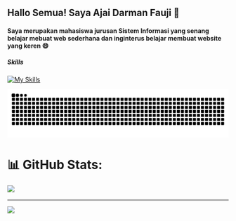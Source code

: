 ## Hallo Semua! Saya Ajai Darman Fauji 👋
#### Saya merupakan mahasiswa jurusan Sistem Informasi yang senang belajar mebuat web sederhana dan inginterus belajar membuat website yang keren 😄
<!--
**ajaidf/ajaidf** is a ✨ _special_ ✨ repository because its `README.md` (this file) appears on your GitHub profile.

Here are some ideas to get you started:

- 🔭 I’m currently working on ...
- 🌱 I’m currently learning ...
- 👯 I’m looking to collaborate on ...
- 🤔 I’m looking for help with ...
- 💬 Ask me about ...
- 📫 How to reach me: ...
- 😄 Pronouns: ...
- ⚡ Fun fact: ...
-->
##### Skills
[![My Skills](https://skillicons.dev/icons?i=html,css,php,js,bootstrap)](https://skillicons.dev)

<img src="https://raw.githubusercontent.com/ajaidf/ajaidf/output/snake.svg" alt="Snake animation" />

# 📊 GitHub Stats:

![](https://github-readme-stats.vercel.app/api/top-langs/?username=ajaidf&theme=prussian&hide_border=true&include_all_commits=false&count_private=false&layout=compact)

---
[![](https://visitcount.itsvg.in/api?id=ajaidf&icon=0&color=0)](https://visitcount.itsvg.in)

<!-- Proudly created with GPRM ( https://gprm.itsvg.in ) -->
